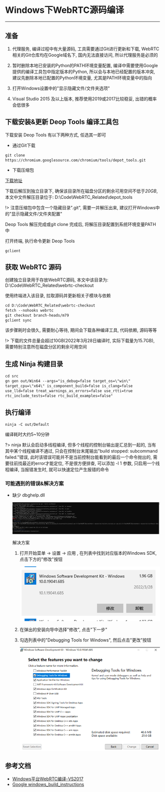 # Windows下WebRTC源码编译

---

## 准备

1. 代理服务, 编译过程中有大量源码, 工具需要通过Git进行更新和下载, WebRTC相关的Git仓库均在Google域名下, 国内无法直接访问, 所以代理服务是必须的

2. 暂时删除本地已安装的Python的PATH环境变量配置, 编译中需要使用Google提供的编译工具包中指定版本的Python, 所以会与本地已经配置的版本冲突, 建议先删除本地已配置的Python环境变量, 尤其是PATH环境变量中的指向

3. 打开Windows设置中的"显示隐藏文件/文件夹选项"

4. Visual Studio 2015 及以上版本, 推荐使用2019或2017比较稳妥, 出错的概率会低很多

## 下载安装&更新 Deop Tools 编译工具包

下载安装 Deop Tools 有以下两种方式, 任选其一即可
- 通过Git下载

```shell
git clone https://chromium.googlesource.com/chromium/tools/depot_tools.git
```

- 下载压缩包

[下载地址](https://storage.googleapis.com/chrome-infra/depot_tools.zip)

下载后解压到独立目录下, 确保该目录所在磁盘分区的剩余可用空间不低于*20GB*, 本文中文件解压目录位于: D:\Code\WebRTC_Related\depot_tools

!> 注意压缩包中包含一个隐藏目录".git", 需要一并解压出来, 建议打开Windows中的"显示隐藏文件/文件夹配置"

Deop Tools 解压完成或git clone 完成后, 将解压目录配置到系统环境变量PATH中

打开终端, 执行命令更新 Deop Tools

```shell
gclient
```

## 获取 WebRTC 源码

创建独立目录用于存放WebRTC源码, 本文中该目录为: D:\Code\WebRTC_Related\webrtc-checkout

使用终端进入该目录, 拉取源码并更新相关子模块与依赖

```shell
cd D:\Code\WebRTC_Related\webrtc-checkout
fetch --nohooks webrtc
git checkout branch-heads/m79
gclient sync
```

该步骤耗时会很久, 需要耐心等待, 期间会下载各种编译工具, 代码依赖, 源码等等

!> 下载的文件总量会超过10GB(2022年3月28日编译时, 实际下载量为15.7GB), 需要特别注意所在磁盘分区的剩余可用空间

## 生成 Ninja 构建目录

```shell
cd src
gn gen out/Win64 --args="is_debug=false target_os=\"win\" target_cpu=\"x64\" is_component_build=false is_clang=false use_lld=false treat_warnings_as_errors=false use_rtti=true rtc_include_tests=false rtc_build_examples=false"
```

## 执行编译

```shell
ninja -C out/Default
```

编译耗时大约5~10分钟

?> ninja 默认会启动多线程编译, 但多个线程的控制台输出是汇总到一起的, 当有其中某个线程编译不通过, 只会在控制台末尾输出"build stopped: subcommand failed."错误, 此时该错误可能并不是当前控制台能看到的最后一个命令抛出的, 需要往前找最近的error才能定位, 不是很方便排查, 可以添加 -l 1 参数, 只启用一个线程编译, 当报错发生时, 就可以快速定位产生报错的命令

### 可能遇到的错误&解决方案

- 缺少 dbghelp.dll

    ![缺少 dbghelp.dll](./images/1.png)

    解决方案

    1. 打开开始菜单 → 设置 → 应用 , 在列表中找到对应版本的Windows SDK, 点击下方的"修改"按钮

        ![](./images/2.png)

    2. 在弹出的安装向导中选择"修改", 点击"下一步"

    3. 勾选列表中的"Debugging Tools for Windows", 然后点击"更改"按钮

        ![](./images/3.png)

## 参考文档

- [Windows平台WebRTC编译-VS2017](https://blog.jianchihu.net/webrtc-build-vs2017.html)
- [Google windows_build_instructions](https://chromium.googlesource.com/chromium/src/+/master/docs/windows_build_instructions.md#Visual-Studio)